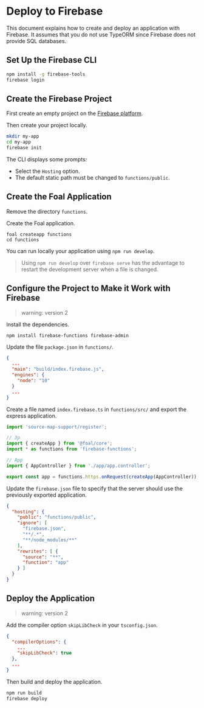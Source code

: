 # Deploy to Firebase

This document explains how to create and deploy an application with Firebase. It assumes that you do not use TypeORM since Firebase does not provide SQL databases.

## Set Up the Firebase CLI

```sh
npm install -g firebase-tools
firebase login
```

## Create the Firebase Project

First create an empty project on the [Firebase platform](https://console.firebase.google.com/).

Then create your project locally.

```sh
mkdir my-app
cd my-app
firebase init
```

The CLI displays some prompts:

- Select the `Hosting` option.
- The default static path must be changed to `functions/public`.

## Create the Foal Application

Remove the directory `functions`.

Create the Foal application.

```
foal createapp functions
cd functions
```

You can run locally your application using `npm run develop`.

> Using `npm run develop` over `firebase serve` has the advantage to restart the development server when a file is changed.

## Configure the Project to Make it Work with Firebase

> warning: version 2

Install the dependencies.

```
npm install firebase-functions firebase-admin
```

Update the file `package.json` in `functions/`.

```json
{
  ...
  "main": "build/index.firebase.js",
  "engines": {
    "node": "10"
  }
  ...
}
```

Create a file named `index.firebase.ts` in `functions/src/` and export the express application.

```typescript
import 'source-map-support/register';

// 3p
import { createApp } from '@foal/core';
import * as functions from 'firebase-functions';

// App
import { AppController } from './app/app.controller';

export const app = functions.https.onRequest(createApp(AppController));

```

Update the `firebase.json` file to specify that the server should use the previously exported application. 

```json
{
  "hosting": {
    "public": "functions/public",
    "ignore": [
      "firebase.json",
      "**/.*",
      "**/node_modules/**"
    ],
    "rewrites": [ {
      "source": "**",
      "function": "app"
    } ]
  }
}

```

## Deploy the Application

> warning: version 2

Add the compiler option `skipLibCheck` in your `tsconfig.json`.

```json
{
  "compilerOptions": {
    ...
    "skipLibCheck": true
  },
  ...
}
```

Then build and deploy the application.

```sh
npm run build
firebase deploy
```